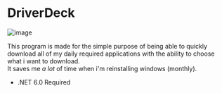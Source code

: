 # DriverDeck
![image](https://user-images.githubusercontent.com/111674229/233241694-f63bfa25-9627-43a9-91df-2d251c8aebdb.png)

This program is made for the simple purpose of being able to quickly download all of my daily required applications
with the ability to choose what i want to download.
<br>
It saves me *a lot* of time when i'm reinstalling windows (monthly).

- .NET 6.0 Required
